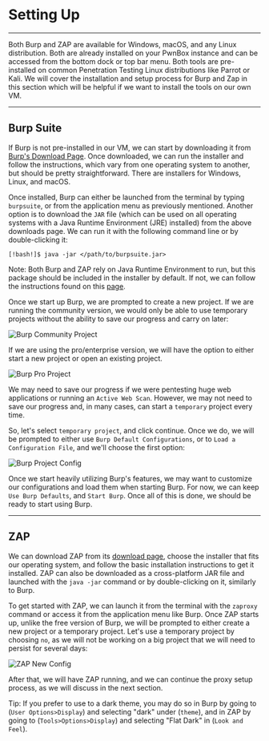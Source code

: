 
<h1>Setting Up</h1>
<hr/>
<p>Both Burp and ZAP are available for Windows, macOS, and any Linux distribution. Both are already installed on your PwnBox instance and can be accessed from the bottom dock or top bar menu. Both tools are pre-installed on common Penetration Testing Linux distributions like Parrot or Kali. We will cover the installation and setup process for Burp and Zap in this section which will be helpful if we want to install the tools on our own VM.</p>
<hr/>
<h2>Burp Suite</h2>
<p>If Burp is not pre-installed in our VM, we can start by downloading it from <a href="https://portswigger.net/burp/releases/">Burp's Download Page</a>. Once downloaded, we can run the installer and follow the instructions, which vary from one operating system to another, but should be pretty straightforward. There are installers for Windows, Linux, and macOS.</p>
<p>Once installed, Burp can either be launched from the terminal by typing <code>burpsuite</code>, or from the application menu as previously mentioned. Another option is to download the <code>JAR</code> file (which can be used on all operating systems with a Java Runtime Environment (JRE) installed) from the above downloads page. We can run it with the following command line or by double-clicking it:</p>
<pre><code class="language-shell-session">[!bash!]$ java -jar &lt;/path/to/burpsuite.jar&gt;
</code></pre>
<div class="card bg-light">
<div class="card-body">
<p class="mb-0">Note: Both Burp and ZAP rely on Java Runtime Environment to run, but this package should be included in the installer by default. If not, we can follow the instructions found on this <a href="https://docs.oracle.com/goldengate/1212/gg-winux/GDRAD/java.htm">page</a>.</p>
</div>
</div>
<p>Once we start up Burp, we are prompted to create a new project. If we are running the community version, we would only be able to use temporary projects without the ability to save our progress and carry on later:</p>
<p><img alt="Burp Community Project" src="https://academy.hackthebox.com/storage/modules/110/burp_project_community.jpg"/></p>
<p>If we are using the pro/enterprise version, we will have the option to either start a new project or open an existing project.</p>
<p><img alt="Burp Pro Project" src="https://academy.hackthebox.com/storage/modules/110/burp_project_prof.jpg"/></p>
<p>We may need to save our progress if we were pentesting huge web applications or running an <code>Active Web Scan</code>. However, we may not need to save our progress and, in many cases, can start a <code>temporary</code> project every time.</p>
<p>So, let's select <code>temporary project</code>, and click continue. Once we do, we will be prompted to either use <code>Burp Default Configurations</code>, or to <code>Load a Configuration File</code>, and we'll choose the first option:</p>
<p><img alt="Burp Project Config" src="https://academy.hackthebox.com/storage/modules/110/burp_project_config.jpg"/></p>
<p>Once we start heavily utilizing Burp's features, we may want to customize our configurations and load them when starting Burp. For now, we can keep <code>Use Burp Defaults</code>, and <code>Start Burp</code>.  Once all of this is done, we should be ready to start using Burp.</p>
<hr/>
<h2>ZAP</h2>
<p>We can download ZAP from its <a href="https://www.zaproxy.org/download/">download page</a>, choose the installer that fits our operating system, and follow the basic installation instructions to get it installed. ZAP can also be downloaded as a cross-platform JAR file and launched with the <code>java -jar</code> command or by double-clicking on it, similarly to Burp.</p>
<p>To get started with ZAP, we can launch it from the terminal with the <code>zaproxy</code> command or access it from the application menu like Burp. Once ZAP starts up, unlike the free version of Burp, we will be prompted to either create a new project or a temporary project. Let's use a temporary project by choosing <code>no</code>, as we will not be working on a big project that we will need to persist for several days:</p>
<p><img alt="ZAP New Config" src="https://academy.hackthebox.com/storage/modules/110/zap_new_project.jpg"/></p>
<p>After that, we will have ZAP running, and we can continue the proxy setup process, as we will discuss in the next section.</p>
<div class="card bg-light">
<div class="card-body">
<p class="mb-0">Tip: If you prefer to use to a dark theme, you may do so in Burp by going to (<code>User Options&gt;Display</code>) and selecting "dark" under (<code>theme</code>), and in ZAP by going to (<code>Tools&gt;Options&gt;Display</code>) and selecting "Flat Dark" in (<code>Look and Feel</code>).</p>
</div>
</div>
